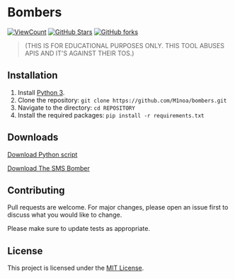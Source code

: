 # Bombers

[![ViewCount](https://img.shields.io/endpoint?url=https://hits.dwyl.com/Minoa/bombers.json%3Fcolor%3Dblue&label=Views)](http://hits.dwyl.com/Minoa/bombers)
 [![GitHub Stars](https://img.shields.io/github/stars/M1noa/bombers.svg)](https://github.com/M1noa/bombers/stargazers) [![GitHub forks](https://img.shields.io/github/forks/M1noa/bombers.svg)](https://github.com/M1noa/bombers/network)
> (THIS IS FOR EDUCATIONAL PURPOSES ONLY. THIS TOOL ABUSES APIS AND IT'S AGAINST THEIR TOS.)

## Installation

1. Install [Python 3](https://www.python.org/downloads/).
2. Clone the repository: `git clone https://github.com/M1noa/bombers.git`
3. Navigate to the directory: `cd REPOSITORY`
4. Install the required packages: `pip install -r requirements.txt`

## Downloads
<a download="filename.py" href="https://github.com/M1noa/bombers/raw/main/emailbomb.py">Download Python script</a>

[Download The SMS Bomber](https://github.com/M1noa/bombers/raw/main/smsbomb.py)

## Contributing

Pull requests are welcome. For major changes, please open an issue first to discuss what you would like to change.

Please make sure to update tests as appropriate.

## License

This project is licensed under the [MIT License](https://choosealicense.com/licenses/mit/).

